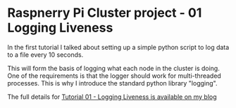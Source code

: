 Raspnerry Pi Cluster project - 01 Logging Liveness
==================================================

In the first tutorial I talked about setting up a simple python script to log data to a file every 10 seconds.

This will form the basis of logging what each node in the cluster is doing. One of the requirements is
that the logger should work for multi-threaded processes. This is why I introduce the standard python
library "logging".

The full details for
[Tutorial 01 - Logging Liveness is available on my blog](https://chewett.co.uk/blog/741/raspberry-pi-cluster-node-01-logging-liveness/)